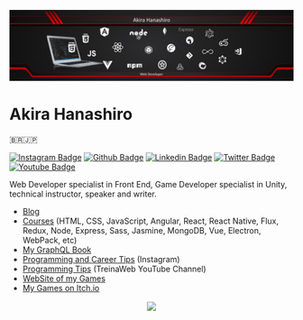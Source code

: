 <!--
**hanashiro/hanashiro** is a ✨ _special_ ✨ repository because its `README.md` (this file) appears on your GitHub profile.

Here are some ideas to get you started:

- 🔭 I’m currently working on ...
- 🌱 I’m currently learning ...
- 👯 I’m looking to collaborate on ...
- 🤔 I’m looking for help with ...
- 💬 Ask me about ...
- 📫 How to reach me: ...
- 😄 Pronouns: ...
- ⚡ Fun fact: ...
-->

![Akira Hanashiro](https://github.com/hanashiro/hanashiro/blob/master/linkedin-cover.jpg?raw=true)

# Akira Hanashiro 
🇧🇷🇯🇵

[![Instagram Badge](https://img.shields.io/badge/-Instagram-e1306c?style=flat-square&labelColor=e1306c&logo=instagram&logoColor=white&link=https://instagram.com/akirahanashiro)](https://instagram.com/akirahanashiro)
[![Github Badge](https://img.shields.io/badge/-Github-000?style=flat-square&logo=Github&logoColor=white&link=https://github.com/hanashiro)](https://github.com/hanashiro)
[![Linkedin Badge](https://img.shields.io/badge/-LinkedIn-blue?style=flat-square&logo=Linkedin&logoColor=white&link=https://www.linkedin.com/in/hanashiro/)](https://www.linkedin.com/in/hanashiro/)
[![Twitter Badge](https://img.shields.io/badge/-Twitter-1ca0f1?style=flat-square&labelColor=1ca0f1&logo=twitter&logoColor=white&link=https://twitter.com/akirahanashiro)](https://twitter.com/akirahanashiro)
[![Youtube Badge](https://img.shields.io/badge/-YouTube-ff0000?style=flat-square&labelColor=ff0000&logo=youtube&logoColor=white&link=https://www.youtube.com/user/TreinaWeb)](https://www.youtube.com/user/TreinaWeb)

Web Developer specialist in Front End, Game Developer specialist in Unity, technical instructor, speaker and writer.

- [Blog](https://treinaweb.com.br/blog)
- [Courses](https://treinaweb.com.br) (HTML, CSS, JavaScript, Angular, React, React Native, Flux, Redux, Node, Express, Sass, Jasmine, MongoDB, Vue, Electron, WebPack, etc)
- [My GraphQL Book](https://www.casadocodigo.com.br/products/livro-graphql)
- [Programming and Career Tips](https://instagram.com/akirahanashiro) (Instagram)
- [Programming Tips](https://www.youtube.com/user/TreinaWeb) (TreinaWeb YouTube Channel)
- [WebSite of my Games](https://mewters.com)
- [My Games on Itch.io](https://mewters.itch.io/)

<p align="center">
  <a href="https://github.com/anuraghazra/github-readme-stats">
    <img
      align="center"
      height="165"
      src="https://github-readme-stats.vercel.app/api?username=hanashiro&count_private=true&show_icons=true&custom_title=Github%20Status&hide=issues&theme=radical"
    />
  </a>
</p>
